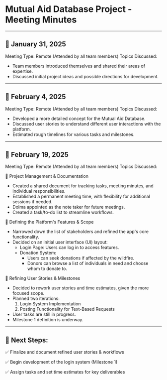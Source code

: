 
  Mutual Aid Database Project - Meeting Minutes
===========================================

-------------------------------------------
📅 January 31, 2025
-------------------------------------------
Meeting Type: Remote (Attended by all team members)
Topics Discussed:
- Team members introduced themselves and shared their areas of expertise.
- Discussed initial project ideas and possible directions for development.

-------------------------------------------
📅 February 4, 2025
-------------------------------------------
Meeting Type: Remote (Attended by all team members)
Topics Discussed:
- Developed a more detailed concept for the Mutual Aid Database.
- Discussed user stories to understand different user interactions with the platform.
- Estimated rough timelines for various tasks and milestones.

-------------------------------------------
📅 February 19, 2025
-------------------------------------------
Meeting Type: Remote (Attended by all team members)
Topics Discussed:

🔹 Project Management & Documentation
- Created a shared document for tracking tasks, meeting minutes, and individual responsibilities.
- Established a permanent meeting time, with flexibility for additional sessions if needed.
- Dolma appointed as the note taker for future meetings.
- Created a task/to-do list to streamline workflows.

🔹 Defining the Platform's Features & Scope
- Narrowed down the list of stakeholders and refined the app's core functionality.
- Decided on an initial user interface (UI) layout:
  - Login Page: Users can log in to access features.
  - Donation System:
    - Users can seek donations if affected by the wildfire.
    - Donors can browse a list of individuals in need and choose whom to donate to.

🔹 Refining User Stories & Milestones
- Decided to rework user stories and time estimates, given the more focused scope.
- Planned two iterations:
  1. Login System Implementation
  2. Posting Functionality for Text-Based Requests
- User tasks are still in progress.
- Milestone 1 definition is underway.

-------------------------------------------
📌 Next Steps:
-------------------------------------------
✅ Finalize and document refined user stories & workflows

✅ Begin development of the login system (Milestone 1)

✅ Assign tasks and set time estimates for key deliverables


